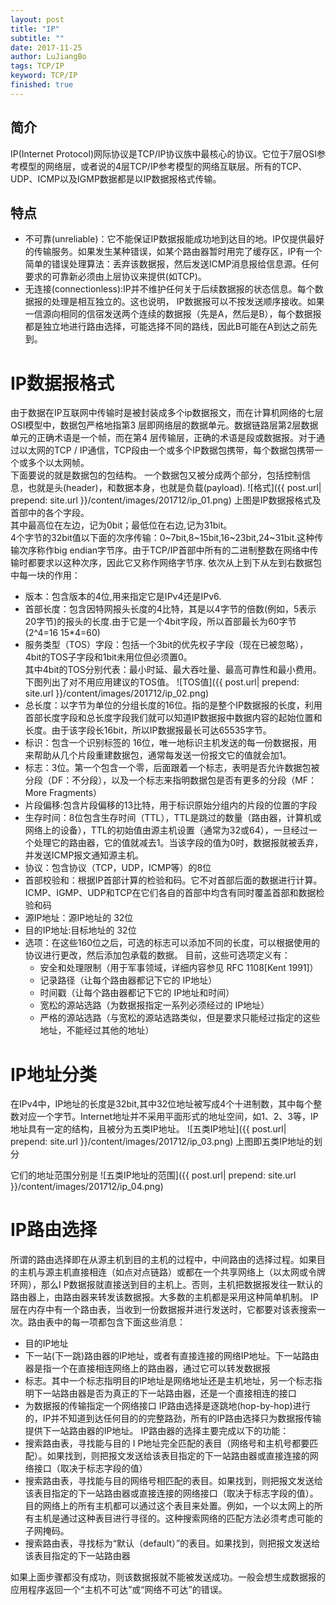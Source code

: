 ```yaml
---
layout: post
title: "IP"
subtitle: ""
date: 2017-11-25
author: LuJiangBo
tags: TCP/IP
keyword: TCP/IP
finished: true
---
```


## 简介
IP(Internet Protocol)网际协议是TCP/IP协议族中最核心的协议。它位于7层OSI参考模型的网络层，或者说的4层TCP/IP参考模型的网络互联层。所有的TCP、UDP、ICMP以及IGMP数据都是以IP数据报格式传输。

## 特点
* 不可靠(unreliable)：它不能保证IP数据报能成功地到达目的地。IP仅提供最好的传输服务。如果发生某种错误，如某个路由器暂时用完了缓存区，IP有一个简单的错误处理算法：丢弃该数据报，然后发送ICMP消息报给信息源。任何要求的可靠新必须由上层协议来提供(如TCP)。
* 无连接(connectionless):IP并不维护任何关于后续数据报的状态信息。每个数据报的处理是相互独立的。这也说明， IP数据报可以不按发送顺序接收。如果一信源向相同的信宿发送两个连续的数据报（先是A，然后是B），每个数据报都是独立地进行路由选择，可能选择不同的路线，因此B可能在A到达之前先到。

# IP数据报格式
由于数据在IP互联网中传输时是被封装成多个ip数据报文，而在计算机网络的七层OSI模型中，数据包严格地指第3 层即网络层的数据单元。数据链路层第2层数据单元的正确术语是一个帧，而在第4 层传输层，正确的术语是段或数据报。对于通过以太网的TCP / IP通信，TCP段由一个或多个IP数据包携带，每个数据包携带一个或多个以太网帧。  
下面要说的就是数据包的包结构。
一个数据包又被分成两个部分，包括控制信息，也就是头(header)，和数据本身，也就是负载(payload).
![格式]({{ post.url| prepend: site.url  }}/content/images/201712/ip_01.png)
上图是IP数据报格式及首部中的各个字段。  
其中最高位在左边，记为0bit；最低位在右边,记为31bit。  
4个字节的32bit值以下面的次序传输：0~7bit,8~15bit,16~23bit,24~31bit.这种传输次序称作big endian字节序。由于TCP/IP首部中所有的二进制整数在网络中传输时都要求以这种次序，因此它又称作网络字节序.
依次从上到下从左到右数据包中每一块的作用：  
* 版本：包含版本的4位,用来指定它是IPv4还是IPv6.  
* 首部长度：包含因特网报头长度的4比特，其是以4字节的倍数(例如，5表示20字节)的报头的长度.由于它是一个4bit字段，所以首部最长为60字节(2^4=16  15*4=60)
* 服务类型（TOS）字段：包括一个3bit的优先权子字段（现在已被忽略）， 4bit的TOS子字段和1bit未用位但必须置0。  
    其中4bit的TOS分别代表：最小时延、最大吞吐量、最高可靠性和最小费用。下图列出了对不用应用建议的TOS值。
    ![TOS值]({{ post.url| prepend: site.url  }}/content/images/201712/ip_02.png)
* 总长度：以字节为单位的分组长度的16位。指的是整个IP数据报的长度，利用首部长度字段和总长度字段我们就可以知道IP数据报中数据内容的起始位置和长度。由于该字段长16bit，所以IP数据报最长可达65535字节。
* 标识：包含一个识别标签的 16位，唯一地标识主机发送的每一份数据报，用来帮助从几个片段重建数据包，通常每发送一份报文它的值就会加1。
* 标志：3位。第一个包含一个零，后面跟着一个标志，表明是否允许数据包被分段（DF：不分段），以及一个标志来指明数据包是否有更多的分段（MF：More Fragments）
* 片段偏移:包含片段偏移的13比特，用于标识原始分组内的片段的位置的字段
* 生存时间：8位包含生存时间（TTL），TTL是跳过的数量（路由器，计算机或网络上的设备），TTL的初始值由源主机设置（通常为32或64），一旦经过一个处理它的路由器，它的值就减去1。当该字段的值为0时，数据报就被丢弃，并发送ICMP报文通知源主机。
* 协议：包含协议（TCP，UDP，ICMP等）的8位
* 首部校验和：根据IP首部计算的检验和码。它不对首部后面的数据进行计算。ICMP、IGMP、UDP和TCP在它们各自的首部中均含有同时覆盖首部和数据检验和码
* 源IP地址：源IP地址的 32位
* 目的IP地址:目标地址的 32位
* 选项：在这些160位之后，可选的标志可以添加不同的长度，可以根据使用的协议进行更改，然后添加包承载的数据。
    目前，这些可选项定义有：
    * 安全和处理限制（用于军事领域，详细内容参见 RFC 1108[Kent 1991]）
    * 记录路径（让每个路由器都记下它的 IP地址）
    * 时间戳（让每个路由器都记下它的 IP地址和时间）
    * 宽松的源站选路（为数据报指定一系列必须经过的 IP地址）
    * 严格的源站选路（与宽松的源站选路类似，但是要求只能经过指定的这些地址，不能经过其他的地址）

# IP地址分类
在IPv4中，IP地址的长度是32bit,其中32位地址被写成4个十进制数，其中每个整数对应一个字节。Internet地址并不采用平面形式的地址空间，如1、2、3等，IP地址具有一定的结构，且被分为五类IP地址。
![五类IP地址]({{ post.url| prepend: site.url  }}/content/images/201712/ip_03.png)
上图即五类IP地址的划分 

它们的地址范围分别是
![五类IP地址的范围]({{ post.url| prepend: site.url  }}/content/images/201712/ip_04.png)


# IP路由选择
所谓的路由选择即在从源主机到目的主机的过程中，中间路由的选择过程。如果目的主机与源主机直接相连（如点对点链路）或都在一个共享网络上（以太网或令牌环网），那么I P数据报就直接送到目的主机上。否则，主机把数据报发往一默认的路由器上，由路由器来转发该数据报。大多数的主机都是采用这种简单机制。
IP层在内存中有一个路由表，当收到一份数据报并进行发送时，它都要对该表搜索一次。路由表中的每一项都包含下面这些消息：  
* 目的IP地址  
* 下一站(下一跳)路由器的IP地址，或者有直接连接的网络IP地址。下一站路由器是指一个在直接相连网络上的路由器，通过它可以转发数据报  
* 标志。其中一个标志指明目的IP地址是网络地址还是主机地址，另一个标志指明下一站路由器是否为真正的下一站路由器，还是一个直接相连的接口
* 为数据报的传输指定一个网络接口
IP路由选择是逐跳地(hop-by-hop)进行的，IP并不知道到达任何目的的完整路劲，所有的IP路由选择只为数据报传输提供下一站路由器的IP地址。
IP路由器的选择主要完成以下的功能：
* 搜索路由表，寻找能与目的 I P地址完全匹配的表目（网络号和主机号都要匹配）。如果找到，则把报文发送给该表目指定的下一站路由器或直接连接的网络接口（取决于标志字段的值）
* 搜索路由表，寻找能与目的网络号相匹配的表目。如果找到，则把报文发送给该表目指定的下一站路由器或直接连接的网络接口（取决于标志字段的值）。目的网络上的所有主机都可以通过这个表目来处置。例如，一个以太网上的所有主机是通过这种表目进行寻径的。这种搜索网络的匹配方法必须考虑可能的子网掩码。
* 搜索路由表，寻找标为“默认（default）”的表目。如果找到，则把报文发送给该表目指定的下一站路由器  

如果上面步骤都没有成功，则该数据报就不能被发送成功。一般会想生成数据报的应用程序返回一个“主机不可达”或“网络不可达”的错误。




